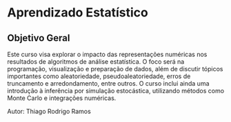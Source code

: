 # Aprendizado Estatístico

## Objetivo Geral
Este curso visa explorar o impacto das representações numéricas nos resultados de algoritmos de análise estatística. O foco será na programação, visualização e preparação de dados, além de discutir tópicos importantes como aleatoriedade, pseudoaleatoriedade, erros de truncamento e arredondamento, entre outros. O curso inclui ainda uma introdução à inferência por simulação estocástica, utilizando métodos como Monte Carlo e integrações numéricas.

Autor: Thiago Rodrigo Ramos

```{tableofcontents}
```
